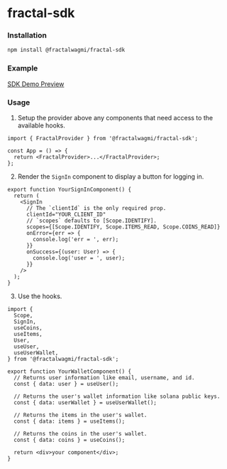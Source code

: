 # fractal-sdk

### Installation

```sh
npm install @fractalwagmi/fractal-sdk
```

### Example

[SDK Demo Preview](https://sdk-demo.fractalpreview.com/)

### Usage

1. Setup the provider above any components that need access to the available
   hooks.

```tsx
import { FractalProvider } from '@fractalwagmi/fractal-sdk';

const App = () => {
  return <FractalProvider>...</FractalProvider>;
};
```

2. Render the `SignIn` component to display a button for logging in.

```tsx
export function YourSignInComponent() {
  return (
    <SignIn
      // The `clientId` is the only required prop.
      clientId="YOUR_CLIENT_ID"
      // `scopes` defaults to [Scope.IDENTIFY].
      scopes={[Scope.IDENTIFY, Scope.ITEMS_READ, Scope.COINS_READ]}
      onError={err => {
        console.log('err = ', err);
      }}
      onSuccess={(user: User) => {
        console.log('user = ', user);
      }}
    />
  );
}
```

3. Use the hooks.

```tsx
import {
  Scope,
  SignIn,
  useCoins,
  useItems,
  User,
  useUser,
  useUserWallet,
} from '@fractalwagmi/fractal-sdk';

export function YourWalletComponent() {
  // Returns user information like email, username, and id.
  const { data: user } = useUser();

  // Returns the user's wallet information like solana public keys.
  const { data: userWallet } = useUserWallet();

  // Returns the items in the user's wallet.
  const { data: items } = useItems();

  // Returns the coins in the user's wallet.
  const { data: coins } = useCoins();

  return <div>your component</div>;
}
```
